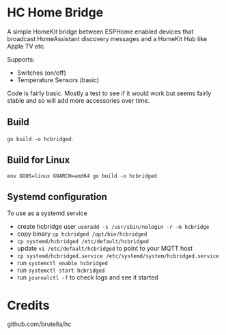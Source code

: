 # HC Home Bridge

A simple HomeKit bridge between ESPHome enabled devices that broadcast HomeAssistant discovery messages and a HomeKit Hub like Apple TV etc.

Supports:
 - Switches (on/off)
 - Temperature Sensors (basic)
 
Code is fairly basic. Mostly a test to see if it would work but seems fairly stable and so will add more accessories over time.

## Build
`go build -o hcbridged`.

## Build for Linux
`env GOOS=linux GOARCH=amd64 go build -o hcbridged`

## Systemd configuration
To use as a systemd service
 - create hcbridge user `useradd -s /usr/sbin/nologin -r -m hcbridge`
 - copy binary `cp hcbridged /opt/bin/hcbridged`
 - `cp systemd/hcbridged /etc/default/hcbridged`
 - update `vi /etc/default/hcbridged` to point to your MQTT host
 - `cp systemd/hcbridged.service /etc/systemd/system/hcbridged.service`
 - run `systemctl enable hcbridged`
 - run `systemctl start hcbridged`
 - run `journalctl -f` to check logs and see it started

# Credits
github.com/brutella/hc